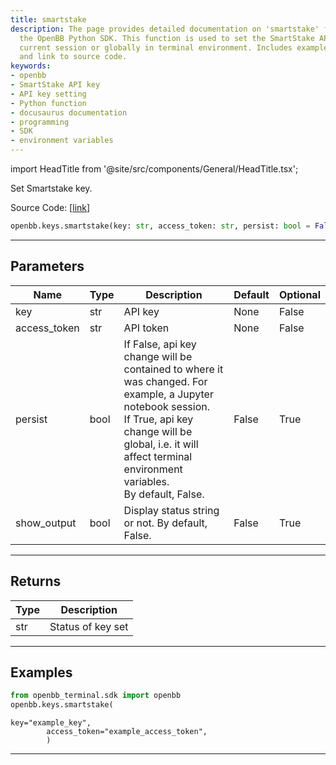 ```yaml
---
title: smartstake
description: The page provides detailed documentation on 'smartstake' function of
  the OpenBB Python SDK. This function is used to set the SmartStake API key for the
  current session or globally in terminal environment. Includes examples of usage
  and link to source code.
keywords:
- openbb
- SmartStake API key
- API key setting
- Python function
- docusaurus documentation
- programming
- SDK
- environment variables
---
```


import HeadTitle from '@site/src/components/General/HeadTitle.tsx';

<HeadTitle title="smartstake - Keys - Reference | OpenBB SDK Docs" />

Set Smartstake key.

Source Code: [[link](https://github.com/OpenBB-finance/OpenBBTerminal/tree/main/openbb_terminal/keys_model.py#L2057)]

```python
openbb.keys.smartstake(key: str, access_token: str, persist: bool = False, show_output: bool = False)
```

---

## Parameters

| Name | Type | Description | Default | Optional |
| ---- | ---- | ----------- | ------- | -------- |
| key | str | API key | None | False |
| access_token | str | API token | None | False |
| persist | bool | If False, api key change will be contained to where it was changed. For example, a Jupyter notebook session.<br/>If True, api key change will be global, i.e. it will affect terminal environment variables.<br/>By default, False. | False | True |
| show_output | bool | Display status string or not. By default, False. | False | True |


---

## Returns

| Type | Description |
| ---- | ----------- |
| str | Status of key set |
---

## Examples

```python
from openbb_terminal.sdk import openbb
openbb.keys.smartstake(
```

```
key="example_key",
        access_token="example_access_token",
        )
```
---
